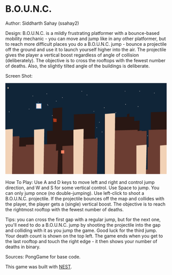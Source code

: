 # B.O.U.N.C.

Author: Siddharth Sahay (ssahay2)

Design: B.O.U.N.C. is a mildly frustrating platformer with a bounce-based mobility mechanic - you can move and jump like in any other platformer, but to reach more difficult places you do a B.O.U.N.C. jump - bounce a projectile off the ground and use it to launch yourself higher into the air. The projectile gives the player a vertical boost regardless of angle of collision (deliberately). The objective is to cross the rooftops with the fewest number of deaths. Also, the slightly tilted angle of the buildings is deliberate.

Screen Shot:

![Screen Shot](screenshot.png)

How To Play: Use A and D keys to move left and right and control jump direction, and W and S for some vertical control. Use Space to jump. You can only jump once (no double-jumping). Use left-click to shoot a B.O.U.N.C. projectile. If the projectile bounces off the map and collides with the player, the player gets a (single) vertical boost. The objective is to reach the rightmost rooftop with the fewest number of deaths.

Tips: you can cross the first gap with a regular jump, but for the next one, you'll need to do a B.O.U.N.C. jump by shooting the projectile into the gap and colliding with it as you jump the game. Good luck for the third jump. Your death count is shown on the top left. The game ends when you get to the last rooftop and touch the right edge - it then shows your number of deaths in binary. 

Sources: PongGame for base code.

This game was built with [NEST](NEST.md).
